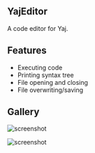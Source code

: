 ## YajEditor
A code editor for Yaj.

## Features
- Executing code
- Printing syntax tree
- File opening and closing
- File overwriting/saving

## Gallery

![screenshot](https://user-images.githubusercontent.com/57055412/153560815-172aa6f4-27fc-4e04-a7ed-d7a1300d0e15.png)

![screenshot](https://user-images.githubusercontent.com/57055412/153560820-fc3d4d49-5179-44d3-8791-f0b54cef26cf.png)
